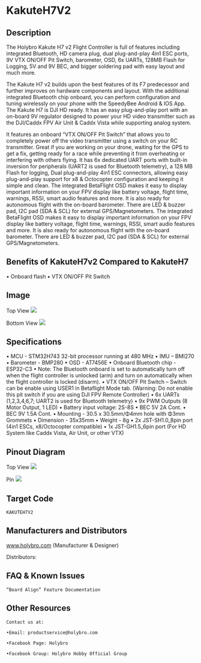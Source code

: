 # KakuteH7V2

## Description

The Holybro Kakute H7 v2 Flight Controller is full of features including integrated Bluetooth, HD camera plug, dual plug-and-play 4in1 ESC ports, 9V VTX ON/OFF Pit Switch, barometer, OSD, 6x UARTs, 128MB Flash for Logging, 5V and 9V BEC, and bigger soldering pad with easy layout and much more.

The Kakute H7 v2 builds upon the best features of its F7 predecessor and further improves on hardware components and layout. With the additional integrated Bluetooth chip onboard, you can perform configuration and tuning wirelessly on your phone with the SpeedyBee Android & IOS App. The Kakute H7 is DJI HD ready. It has an easy plug-and-play port with an on-board 9V regulator designed to power your HD video transmitter such as the DJI/Caddx FPV Air Unit & Caddx Vista while supporting analog system.

It features an onboard “VTX ON/OFF Pit Switch” that allows you to completely power off the video transmitter using a switch on your RC transmitter. Great if you are working on your drone, waiting for the GPS to get a fix, getting ready for a race while preventing it from overheating or interfering with others flying. It has 6x dedicated UART ports with built-in inversion for peripherals (UART2 is used for Bluetooth telemetry), a 128 MB Flash for logging, Dual plug-and-play 4in1 ESC connectors, allowing easy plug-and-play support for x8 & Octocopter configuration and keeping it simple and clean.
The integrated BetaFlight OSD makes it easy to display important information on your FPV display like battery voltage, flight time, warnings, RSSI, smart audio features and more. It is also ready for autonomous flight with the on-board barometer. There are LED & buzzer pad, I2C pad (SDA & SCL) for external GPS/Magnetometers. The integrated BetaFlight OSD makes it easy to display important information on your FPV display like battery voltage, flight time, warnings, RSSI, smart audio features and more. It is also ready for autonomous flight with the on-board barometer. There are LED & buzzer pad, I2C pad (SDA & SCL) for external GPS/Magnetometers.

## Benefits of KakuteH7v2 Compared to KakuteH7

• Onboard flash
• VTX ON/OFF Pit Switch

## Image

Top View
![](https://github.com/betaflight/betaflight/wiki/images/boards/kakuteH7v2/KakuteH7v2_top.jpg?raw=true)

Bottom View
![](https://github.com/betaflight/betaflight/wiki/images/boards/kakuteH7v2/KakuteH7v2_bottom.jpg?raw=true)

## Specifications

• MCU - STM32H743 32-bit processor running at 480 MHz
• IMU – BMI270
• Barometer - BMP280
• OSD - AT7456E
• Onboard Bluetooth chip - ESP32-C3
• Note: The Bluetooth onboard is set to automatically turn off when the flight controller is unlocked (arm) and turn on automatically when the flight controller is locked (disarm).
• VTX ON/OFF Pit Switch – Switch can be enable using USER1 in Betaflight Mode tab. (Warning: Do not enable this pit switch if you are using DJI FPV Remote Controller)
• 6x UARTs (1,2,3,4,6,7; UART2 is used for Bluetooth telemetry)
• 9x PWM Outputs (8 Motor Output, 1 LED)
• Battery input voltage: 2S-8S
• BEC 5V 2A Cont.
• BEC 9V 1.5A Cont.
• Mounting - 30.5 x 30.5mm/Φ4mm hole with Φ3mm Grommets
• Dimension - 35x35mm
• Weight - 8g
• 2x JST-SH1.0_8pin port (4in1 ESCs, x8/Octocopter compatible)
• 1x JST-GH1.5_6pin port (For HD System like Caddx Vista, Air Unit, or other VTX)

## Pinout Diagram

Top View
![](https://github.com/betaflight/betaflight/wiki/images/boards/kakuteH7v2/KakuteH7v2_pinout.jpg?raw=true)

Pin
![](https://https://docs.holybro.com/fpv-flight-controller/kakute-h7-v2/pinout?raw=true)

## Target Code
`KAKUTEH7V2`

## Manufacturers and Distributors

 www.holybro.com (Manufacturer & Designer)

Distributors:

## FAQ & Known Issues

`“Board Align” Feature Documentation`

## Other Resources

`Contact us at:`

`•Email: productservice@holybro.com`

`•Facebook Page: Holybro`

`•Facebook Group: Holybro Hobby Official Group`
